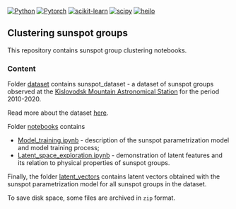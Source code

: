 [![Python](https://img.shields.io/badge/python-3670A0?style=for-the-badge&logo=python&logoColor=ffdd54)](https://python.org)
[![Pytorch](https://img.shields.io/badge/PyTorch-%23EE4C2C.svg?style=for-the-badge&logo=PyTorch&logoColor=white)](https://pytorch.org)
[![scikit-learn](https://img.shields.io/badge/scikit--learn-F7931E?style=for-the-badge&logo=scikit-learn&logoColor=white)](https://scikit-learn.org)
[![scipy](https://img.shields.io/badge/scipy-8CAAE6?style=for-the-badge&logo=scipy&logoColor=white)](https://www.scipy.org)
[![heilo](https://img.shields.io/badge/helio-119EFF?style=for-the-badge&logo=helio&logoColor=white)](https://observethesun.github.io/helio/)
## Clustering sunspot groups

This repository contains sunspot group clustering notebooks.



### Content

Folder [dataset](./dataset) contains sunspot_dataset - a dataset of sunspot groups observed at the [Kislovodsk Mountain Astronomical Station](http://en.solarstation.ru/) for the period 2010-2020.

Read more about the dataset [here](./dataset/README.md).

Folder [notebooks](./notebooks) contains 
* [Model_training.ipynb](./notebooks/1.Model_training.ipynb) - description of the sunspot parametrization model and model training process;
* [Latent_space_exploration.ipynb](./notebooks/2.Latent_space_exploration.ipynb) - demonstration of latent features and its relation to physical properties of sunspot groups.

Finally, the folder [latent_vectors](./latent_vectors) contains latent vectors obtained with the sunspot parametrization model for all sunspot groups in the dataset.

To save disk space, some files are archived in `zip` format.
